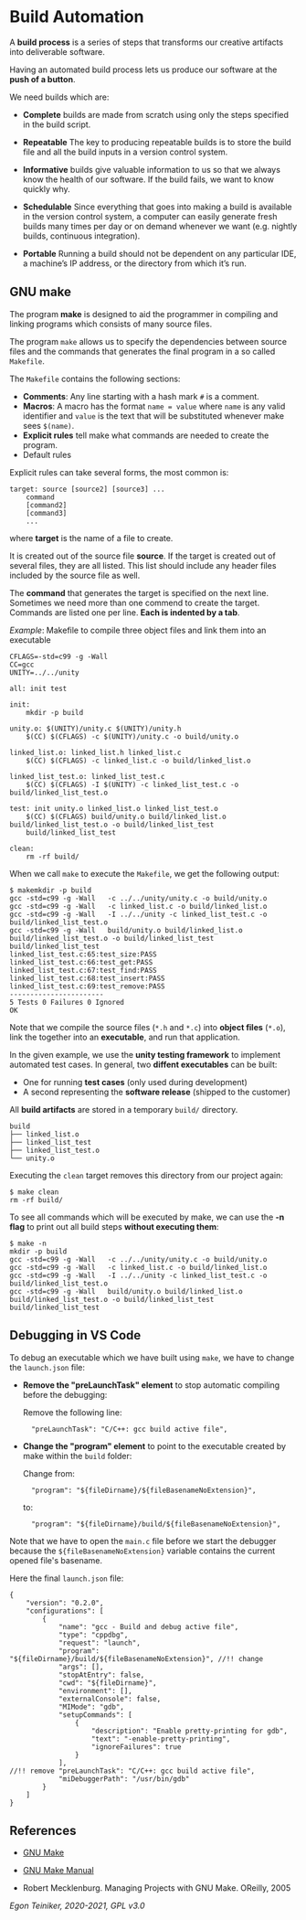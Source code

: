 # Build Automation

A **build process** is a series of steps that transforms our creative artifacts into deliverable software.

Having an automated build process lets us produce our software at the **push of a button**.

We need builds which are:
* **Complete** builds are made from scratch using only the steps specified in the build script.
    
* **Repeatable** The key to producing repeatable builds is to store the build file and all the build inputs 
    in a version control system.

* **Informative** builds give valuable information to us so that we always know the health of our software. 
    If the build fails, we want to know quickly why.
    
 * **Schedulable** Since everything that goes into making a build is available in the version control system, 
    a computer can easily generate fresh builds many times per day or on demand whenever we want 
    (e.g. nightly builds, continuous integration).
 
 * **Portable** Running a build should not be dependent on any particular IDE, a machine’s IP address, 
    or the directory from which it’s run.



## GNU make

The program **make** is designed to aid the programmer in compiling and linking programs which consists of many 
source files.

The program `make` allows us to specify the dependencies between source files 
and the commands that generates the final program in a so called `Makefile`.

The `Makefile` contains the following sections:
* **Comments**: Any line starting with a hash mark `#` is a comment.
* **Macros**: A macro has the format `name = value` where `name` is any valid identifier 
    and `value` is the text that will be substituted whenever make sees `$(name)`.
* **Explicit rules** tell make what commands are needed to create the program.
* Default rules

Explicit rules can take several forms, the most common is:
```
target: source [source2] [source3] ...
    command
    [command2]
    [command3]
    ...
```
where **target** is the name of a file to create.

It is created out of the source file **source**. If the target is created out of several files, they
are all listed.
This list should include any header files included by the source file as well.

The **command** that generates the target is specified on the next line.
Sometimes we need more than one commend to create the target.
Commands are listed one per line.
**Each is indented by a tab**.

_Example_: Makefile to compile three object files and link them into an executable
```
CFLAGS=-std=c99 -g -Wall  
CC=gcc
UNITY=../../unity

all: init test

init:
	mkdir -p build

unity.o: $(UNITY)/unity.c $(UNITY)/unity.h
	$(CC) $(CFLAGS) -c $(UNITY)/unity.c -o build/unity.o

linked_list.o: linked_list.h linked_list.c
	$(CC) $(CFLAGS) -c linked_list.c -o build/linked_list.o

linked_list_test.o: linked_list_test.c
	$(CC) $(CFLAGS) -I $(UNITY) -c linked_list_test.c -o build/linked_list_test.o

test: init unity.o linked_list.o linked_list_test.o
	$(CC) $(CFLAGS) build/unity.o build/linked_list.o build/linked_list_test.o -o build/linked_list_test
	build/linked_list_test

clean:
	rm -rf build/
```

When we call `make` to execute the `Makefile`, we get the following output:
```
$ makemkdir -p build
gcc -std=c99 -g -Wall   -c ../../unity/unity.c -o build/unity.o
gcc -std=c99 -g -Wall   -c linked_list.c -o build/linked_list.o
gcc -std=c99 -g -Wall   -I ../../unity -c linked_list_test.c -o build/linked_list_test.o
gcc -std=c99 -g -Wall   build/unity.o build/linked_list.o build/linked_list_test.o -o build/linked_list_test
build/linked_list_test
linked_list_test.c:65:test_size:PASS
linked_list_test.c:66:test_get:PASS
linked_list_test.c:67:test_find:PASS
linked_list_test.c:68:test_insert:PASS
linked_list_test.c:69:test_remove:PASS
-----------------------
5 Tests 0 Failures 0 Ignored 
OK
```
Note that we compile the source files (`*.h` and `*.c`) into **object files** (`*.o`), link the together 
into an **executable**, and run that application.

In the given example, we use the **unity testing framework** to implement automated test cases.
In general, two **diffent executables** can be built: 
* One for running **test cases** (only used during development)
* A second representing the **software release** (shipped to the customer)

All **build artifacts** are stored in a temporary `build/` directory. 
```
build
├── linked_list.o
├── linked_list_test
├── linked_list_test.o
└── unity.o
```

Executing the `clean` target removes this directory from our project again:
```
$ make clean
rm -rf build/
```

To see all commands which will be executed by make, we can use the **-n flag** 
to print out all build steps **without executing them**:
```
$ make -n
mkdir -p build
gcc -std=c99 -g -Wall   -c ../../unity/unity.c -o build/unity.o
gcc -std=c99 -g -Wall   -c linked_list.c -o build/linked_list.o
gcc -std=c99 -g -Wall   -I ../../unity -c linked_list_test.c -o build/linked_list_test.o
gcc -std=c99 -g -Wall   build/unity.o build/linked_list.o build/linked_list_test.o -o build/linked_list_test
build/linked_list_test
```

## Debugging in VS Code

To debug an executable which we have built using `make`, we have to change the `launch.json`
file: 
* **Remove the "preLaunchTask" element** to stop automatic compiling before the debugging:

  Remove the following line:
  ```
    "preLaunchTask": "C/C++: gcc build active file",
  ```  

* **Change the "program" element** to point to the executable created by make within the `build` folder:

  Change from:  
  ```
    "program": "${fileDirname}/${fileBasenameNoExtension}", 
  ```  
  to:	 
  ```
    "program": "${fileDirname}/build/${fileBasenameNoExtension}",    
  ```    

Note that we have to open the `main.c` file before we start the debugger because the `${fileBasenameNoExtension}`
variable contains the current opened file's basename.

Here the final `launch.json` file:
```
{
    "version": "0.2.0",
    "configurations": [
        {
            "name": "gcc - Build and debug active file",
            "type": "cppdbg",
            "request": "launch",
            "program": "${fileDirname}/build/${fileBasenameNoExtension}", //!! change
            "args": [],
            "stopAtEntry": false,
            "cwd": "${fileDirname}",
            "environment": [],
            "externalConsole": false,
            "MIMode": "gdb",
            "setupCommands": [
                {
                    "description": "Enable pretty-printing for gdb",
                    "text": "-enable-pretty-printing",
                    "ignoreFailures": true
                }
            ],
//!! remove "preLaunchTask": "C/C++: gcc build active file",
            "miDebuggerPath": "/usr/bin/gdb"
        }
    ]
}
```

## References
* [GNU Make](https://www.gnu.org/software/make/)

* [GNU Make Manual](https://www.gnu.org/software/make/manual/)

* Robert Mecklenburg. Managing Projects with GNU Make. OReilly, 2005



*Egon Teiniker, 2020-2021, GPL v3.0* 
